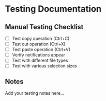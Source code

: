 # Testing Documentation

## Manual Testing Checklist

- [ ] Test copy operation (Ctrl+C)
- [ ] Test cut operation (Ctrl+X) 
- [ ] Test paste operation (Ctrl+V)
- [ ] Verify notifications appear
- [ ] Test with different file types
- [ ] Test with various selection sizes

## Notes

Add your testing notes here...